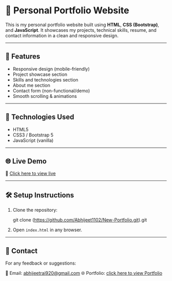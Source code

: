 # 💼 Personal Portfolio Website

This is my personal portfolio website built using **HTML**, **CSS (Bootstrap)**, and **JavaScript**. It showcases my projects, technical skills, resume, and contact information in a clean and responsive design.

---

## 📌 Features

- Responsive design (mobile-friendly)
- Project showcase section
- Skills and technologies section
- About me section
- Contact form (non-functional/demo)
- Smooth scrolling & animations

---

## 🚀 Technologies Used

- HTML5
- CSS3 / Bootstrap 5
- JavaScript (vanilla)

---

## 🌐 Live Demo

🔗 [Click here to view live](https://github.com/Abhijeet1102/New-Portfolio.git)

---

## 🛠️ Setup Instructions

1. Clone the repository:

   git clone (https://github.com/Abhijeet1102/New-Portfolio.git).git

2. Open `index.html` in any browser.

---

## 📩 Contact

For any feedback or suggestions:

📧 Email: abhijeetrai920@gmail.com
🌐 Portfolio: [click here to view Portfolio](https://abhijeet1102.github.io/New-Portfolio/)  
